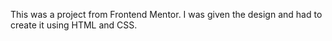 This was a project from Frontend Mentor. I was given the design and had to create it using HTML and CSS.

